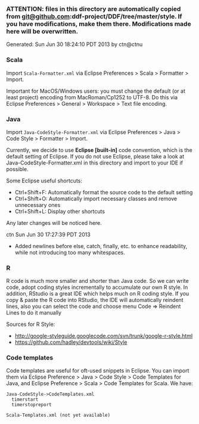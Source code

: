 ### ATTENTION: files in this directory are automatically copied from git@github.com:ddf-project/DDF/tree/master/style. If you have modifications, make them there. Modifications made here will be overwritten.

Generated: Sun Jun 30 18:24:10 PDT 2013 by ctn@ctnu

### Scala

Import `Scala-Formatter.xml` via Eclipse Preferences > Scala > Formatter > Import.

Important for MacOS/Windows users: you must change the default (or at least project) encoding from MacRoman/Cp1252 to UTF-8. Do this via Eclipse Preferences > General > Workspace > Text file encoding.

### Java

Import `Java-CodeStyle-Formatter.xml` via Eclipse Preferences > Java > Code Style > Formatter > Import.

Currently, we decide to use **Eclipse [built-in]** code convention, which is the default setting of Eclipse. If you do not use Eclipse, please take a look at Java-CodeStyle-Formatter.xml in this directory and import to your IDE if possible.

Some Eclipse useful shortcuts:

* Ctrl+Shift+F: Automatically format the source code to the default setting
* Ctrl+Shift+O: Automatically import necessary classes and remove unnecessary ones
* Ctrl+Shift+L: Display other shortcuts

Any later changes will be noticed here.

ctn Sun Jun 30 17:27:39 PDT 2013
* Added newlines before else, catch, finally, etc. to enhance readability, while not introducing too many whitespaces.

### R
R code is much more smaller and shorter than Java code. So we can write code, adopt coding styles incrementally to accumulate our own R style. In addition, RStudio is a great IDE which helps much on R coding style. If you copy & paste the R code into RStudio, the IDE will automatically reindent lines, also you can select the code and choose menu Code => Reindent Lines to do it manually

Sources for R Style:

* http://google-styleguide.googlecode.com/svn/trunk/google-r-style.html
* https://github.com/hadley/devtools/wiki/Style

### Code templates

Code templates are useful for oft-used snippets in Eclipse. You can import them via Eclipse Preference > Java > Code Style > Code Templates for Java, and Eclipse Preference > Scala > Code Templates for Scala. We have:

    Java-CodeStyle->CodeTemplates.xml
      timerstart
      timerstopreport

    Scala-Templates.xml (not yet available)
